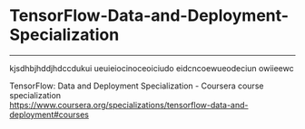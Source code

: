 # TensorFlow-Data-and-Deployment-Specialization
*************************************************************

kjsdhbjhddjhdccdukui
ueuieiocinoceoiciudo
eidcncoewueodeciun
owiieewc


TensorFlow: Data and Deployment Specialization - Coursera course specialization   
https://www.coursera.org/specializations/tensorflow-data-and-deployment#courses


